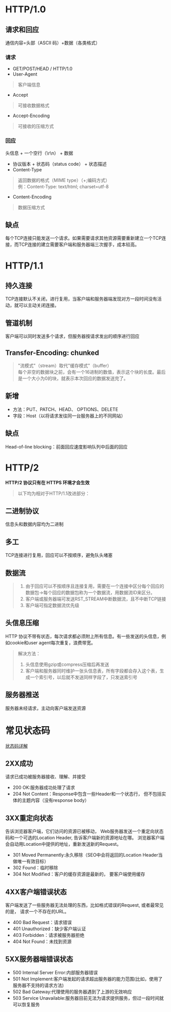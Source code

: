 # HTTP/1.0

## 请求和回应
通信内容=头部（ASCII 码）+数据（各类格式）

### 请求
* GET/POST/HEAD / HTTP/1.0
* User-Agent
> 客户端信息
* Accept
> 可接收数据格式
* Accept-Encoding
> 可接收的压缩方式

### 回应
头信息 + 一个空行（\r\n） + 数据
* 协议版本 + 状态码（status code） + 状态描述
* Content-Type    
> 返回数据的格式（MIME type）（+;编码方式）      
> 例：Content-Type: text/html; charset=utf-8
* Content-Encoding
> 数据压缩方式

## 缺点
每个TCP连接只能发送一个请求。如果需要请求其他资源需要重新建立一个TCP连接，而TCP连接的建立需要客户端和服务器端三次握手，成本较高。

# HTTP/1.1
## 持久连接
TCP连接默认不关闭，进行复用，当客户端和服务器端发现对方一段时间没有活动，就可以主动关闭连接。

## 管道机制
客户端可以同时发送多个请求，但服务器按请求发出的顺序进行回应

## Transfer-Encoding: chunked
> "流模式"（stream）取代"缓存模式"（buffer）     
> 每个非空的数据块之前，会有一个16进制的数值，表示这个块的长度。最后是一个大小为0的块，就表示本次回应的数据发送完了。

## 新增
* 方法：PUT、PATCH、HEAD、 OPTIONS、DELETE
* 字段：Host（以将请求发往同一台服务器上的不同网站）

## 缺点
Head-of-line blocking：前面回应速度影响队列中后面的回应

# HTTP/2
**HTTP/2 协议只有在 HTTPS 环境才会生效**   
> 以下均为相对于HTTP/1.1改进部分：
## 二进制协议
信息头和数据内容均为二进制

## 多工
TCP连接进行复用，回应可以不按顺序，避免队头堵塞

## 数据流
> 1. 由于回应可以不按顺序且连接复用，需要在一个连接中区分每个回应的数据包->每个回应的数据包称为一个数据流，用数据流ID来区分。
> 2. 客户端或服务器端可发送RST_STREAM中断数据流，且不中断TCP链接   
> 3. 客户端可指定数据流优先级

## 头信息压缩
HTTP 协议不带有状态，每次请求都必须附上所有信息。有一些发送的头信息，例如cookie和user agent每次重复，浪费带宽。          
> 解决方法：     
> 1. 头信息使用gzip或compress压缩后再发送     
> 2. 客户端和服务器同时维护一张头信息表，所有字段都会存入这个表，生成一个索引号，以后就不发送同样字段了，只发送索引号

## 服务器推送
服务器未经请求，主动向客户端发送资源

# 常见状态码
[状态码详解](http://www.cnblogs.com/TankXiao/archive/2013/01/08/2818542.html#code206)
## 2XX成功
请求已成功被服务器接收、理解、并接受
* 200 OK:服务器成功处理了请求
* 204 Not Content：Response中包含一些Header和一个状态行， 但不包括实体的主题内容（没有response body）

## 3XX重定向状态
告诉浏览器客户端，它们访问的资源已被移动， Web服务器发送一个重定向状态码和一个可选的Location Header, 告诉客户端新的资源地址在哪。
浏览器客户端会自动用Location中提供的地址，重新发送新的Request。
* 301 Moved Permanently:永久移除（SEO中会将返回的Location Header当做唯一有效目标）
* 302 Found：临时移除
* 304 Not Modified：客户的缓存资源是最新的， 要客户端使用缓存

## 4XX客户端错误状态
客户端发送了一些服务器无法处理的东西，比如格式错误的Request, 或者最常见的是， 请求一个不存在的URL。
* 400 Bad Request：请求错误
* 401 Unauthorized：缺少客户端认证
* 403 Forbidden：请求被服务器拒绝
* 404 Not Found：未找到资源

## 5XX服务器端错误状态
* 500 Internal Server Error:内部服务器错误
* 501 Not Implement:客户端发起的请求超出服务器的能力范围(比如，使用了服务器不支持的请求方法)
* 502 Bad Gateway:代理使用的服务器遇到了上游的无效响应
* 503 Service Unavailable:服务器目前无法为请求提供服务，但过一段时间就可以恢复服务
